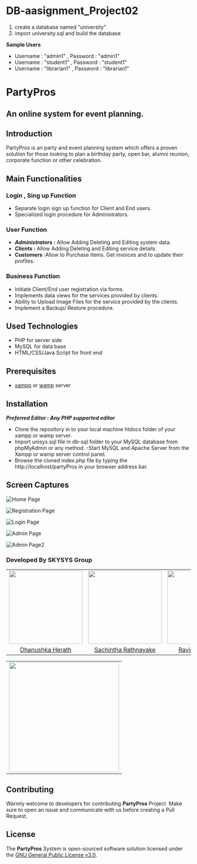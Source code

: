 # DB-aasignment_Project02

1. create a database named "university"
2. import university.sql and build the database

**Sample Users**
- Username : "admin1" , Password : "admin1"
- Username : "student1" , Password : "student1"
- Username : "librarian1" , Password : "librarian1"

# PartyPros
## An online system for event planning.

## Introduction

PartyPros is an party and event planning system which offers a proven solution for those looking to plan a birthday party, open bar, alumni reunion, corporate function or other celebration.

## Main Functionalities 
### Login , Sing up Function
- Separate login sign up function for Client and End users.
- Specialized login procedure for Administrators.

### User Function
- ***Administrators 	:*** Allow Adding Deleting and Editing system data.
- ***Clients		:*** Allow Adding Deleting and Editing service details.
- **Customers** :Allow to Purchase items. Get invoices and to update their profiles.

### Business Function
- Initiate Client/End user registration via forms. 
- Implements data views for the services provided by clients.
- Ability to Upload Image Files for the service provided by the clients.
- Implement a Backup/ Restore procedure.

## Used Technologies
- PHP for server side
- MySQL for data base
- HTML/CSS/Java Script for front end

## Prerequisites
- [xampp](https://www.apachefriends.org/download.html) or [wamp](http://www.wampserver.com/en/) server

## Installation
***Preferred Editor : Any PHP supported editor***
 - Clone the repository in to your local machine htdocs folder of your xampp or wamp server.
 - Import unisys.sql file in db-sql folder to your MySQL database from phpMyAdmin or any method.
 -Start MySQL and Apache Server from the Xampp or wamp server control panel.
- Browse the cloned index.php file by typing the http://localhost/partyPros in your browser address bar.
	
## Screen Captures
![Home Page](https://raw.githubusercontent.com/SKYSYSLK/PartyPros/master/partypros_readme_assets/partypros01.PNG)

![Registration Page](https://raw.githubusercontent.com/SKYSYSLK/PartyPros/master/partypros_readme_assets/partypros02.PNG)

![Login Page](https://raw.githubusercontent.com/SKYSYSLK/PartyPros/master/partypros_readme_assets/partypros03.PNG)

![Admin Page](https://raw.githubusercontent.com/SKYSYSLK/PartyPros/master/partypros_readme_assets/partypros04.PNG)

![Admin Page2](https://raw.githubusercontent.com/SKYSYSLK/PartyPros/master/partypros_readme_assets/partypros05.PNG)

### Developed By SKYSYS Group
<table>
<tr>
<td align="center"><img src="https://avatars0.githubusercontent.com/u/12469768?s=400&v=4" width=200></td>
<td align="center"><img src="https://avatars1.githubusercontent.com/u/29378743?s=460&v=4" width=200></td>
<td align="center"><img src="https://avatars1.githubusercontent.com/u/25032998?s=400&v=4" width=200></td>
<td align="center"><img src="https://avatars1.githubusercontent.com/u/25387297?s=400&v=4" width=200></td>
<td align="center"><img src="https://avatars1.githubusercontent.com/u/13849811?s=400&v=4" width=200></td>
</tr>
<tr>
<td align="center"><a href="https://github.com/Danushka96">Dhanushka Herath </a></td>
<td align="center"><a href="https://github.com/Sacheerc">Sachintha Rathnayake</a></td>
<td align="center"><a href="https://github.com/RavinduSachintha">Ravindu Sachintha</a></td>
<td align="center"><a href="https://github.com/AsithaIndrajith">Asitha Indrajith</a></td>
<td align="center"><a href="https://github.com/ShehanKule">Shehan Kulathilake</a></td>
</tr>
</table>

<table align="center">
<td align="center">
<img src="https://raw.githubusercontent.com/SKYSYSLK/PartyPros/master/partypros_readme_assets/logo-01.png" width=300>
</tr>
</table>

## Contributing
Warmly welcome to developers for contributing **PartyPros** Project. Make sure to open an issue and communicate with us before 
creating a Pull Request.


## License

The **PartyPros** System is open-sourced software solution licensed under the [GNU General Public License v3.0](./LICENSE).


